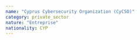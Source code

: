 ```yaml
---
name: "Cyprus Cybersecurity Organization (CyCSO)"
category: private_sector
nature: "Entreprise"
nationality: CYP
---
```

    